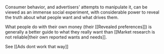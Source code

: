 Consumer behavior, and advertisers' attempts to manipulate it, can be viewed as an immense social experiment, with considerable power to reveal the truth about what people want and what drives them. 


What people do with their own money (their [[Revealed preferences]]) is generally a better guide to what they really want than [[Market research is not reliable|their own reported wants and needs]].


See [[Ads dont work that way]]